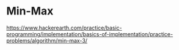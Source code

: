 # Min-Max
https://www.hackerearth.com/practice/basic-programming/implementation/basics-of-implementation/practice-problems/algorithm/min-max-3/
